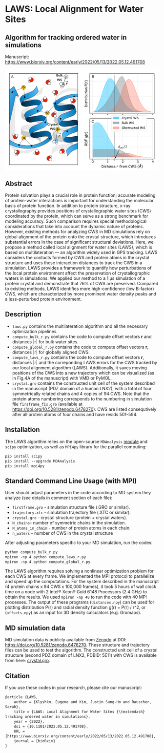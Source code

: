 # LAWS: Local Alignment for Water Sites
## Algorithm for tracking ordered water in simulations 

Manuscript: https://www.biorxiv.org/content/early/2022/05/13/2022.05.12.491708

<img align ="center" src="Fig2.png" width="600">

## Abstract

Protein solvation plays a crucial role in protein function; accurate modeling of protein-water interactions is important for understanding the molecular basis of protein function. In addition to protein structure, x-ray crystallography provides positions of crystallographic water sites (CWS) coordinated by the protein, which can serve as a strong benchmark for modeling accuracy. Such comparison requires special methodological considerations that take into account the dynamic nature of proteins. However, existing methods for analyzing CWS in MD simulations rely on global alignment of the protein onto the crystal structure, which introduces substantial errors in the case of significant structural deviations. Here, we propose a method called local alignment for water sites (LAWS), which is based on multilateration — an algorithm widely used in GPS tracking. LAWS considers the contacts formed by CWS and protein atoms in the crystal structure and uses these interaction distances to track the CWS in a simulation. LAWS provides a framework to quantify how perturbations of the local protein environment affect the preservation of crystallographic waters in simulations. We applied our method to a 1 µs simulation of a protein crystal and demonstrate that 76% of CWS are preserved. Compared to existing methods, LAWS identifies more high-confidence (low B-factor) CWS, which are characterized by more prominent water density peaks and a less-perturbed protein environment.

## Description
- `laws.py` contains the multilateration algorithm and all the necessary optimization pipelines.
- `compute_bulk_r.py` contains the code to compute offset vectors **r** and distances |r| for bulk water sites.
- `compute_global_r.py` contains the code to compute offset vectors **r**, distances |r| for globally aligned CWS.
- `compute_laws_r.py` contains the code to compute offset vectors **r**, distances |r| and the correponding LAWS errors for the CWS tracked by our local alignment algorithm (LAWS). Additionally, it saves moving positions of the CWS into a new trajectory which can be visualized (as in Fig.4A of the manuscript) with VMD or PyMOL.
- `crystal.gro` contains the constructed unit cell of the system described in the manuscript (PDZ domain of a human LNX2), with a total of four symmetrically related chains and 4 copies of 94 CWS. Note that the protein atoms numbering corresponds to the numbering in simulation file `firsframe_fix.gro` (available at https://doi.org/10.5281/zenodo.6478270). CWS are listed consequtively after all protein atoms of four chains and have resids 501-594. 


## Installation

The LAWS algorithm relies on the open-source `MDAnalysis` [module](https://www.mdanalysis.org/) and `scipy` optimization, as well as `MPI4py` library for the parallel computing: 

```
pip install scipy
pip install --upgrade MDAnalysis
pip install mpi4py
```

## Standard Command Line Usage (with MPI)

User should adjust parameters in the code according to MD system they analyze (see details in comment section of each file): 
- `firstframe.gro` - simulation structure file (.GRO or similar).
- `trajectory.xtc` - simulation trajectory file (.XTC or similar).
- `crystal.gro` - crystal structure (protein + crystal waters).
- `N_chains`- number of symmetric chains in the simulation.
- `N_atoms_in_chain` - number of protein atoms in each chain.
- `n_waters` - number of CWS in the crystal structure

After adjusting parameters specific to your MD simulation, run the codes:
```
python compute_bulk_r.py
mpirun -np 4 python compute_laws_r.py
mpirun -np 4 python compute_global_r.py
```
The LAWS algorithm requires solving a nonlinear optimization problem for each CWS at every frame. We implemented the MPI protocol to parallelize and speed up the computations. For the system described in the manuscript (4 protein chains x 94 CWS x 100,000 frames), it took 5 hours of wall clock time on a node with 2 Intel® Xeon® Gold 6148 Processors (2.4 GHz) to obtain the results. We used `mpirun -np 40` to run the code with 40 MPI processes. The output of these programs (`distances.npy`) can be used for plotting distribution P(r) and radial density function g(r) = P(r) / r^2, or (`offsets.npy`) as an input for 3D density calculators (e.g. Gromaps). 

## MD simulation data
MD simulation data is publicly available from [Zenodo](https://doi.org/10.5281/zenodo.6478270) at DOI: https://doi.org/10.5281/zenodo.6478270. These structure and trajectory files can be used to test the algorithm. The constructed unit cell of a crystal structure (second PDZ domain of LNX2, PDBID: 5E11) with CWS is available from here: [crystal.gro](https://github.com/rauscher-lab/LAWS/blob/main/crystal.gro).

## Citation
If you use these codes in your research, please cite our manuscript:
```
@article {LAWS,
	author = {Klyshko, Eugene and Kim, Justin Sung-Ho and Rauscher, Sarah},
	title = {LAWS: Local Alignment for Water Sites {\textemdash} tracking ordered water in simulations},
	year = {2022},
	doi = {10.1101/2022.05.12.491708},
	URL = {https://www.biorxiv.org/content/early/2022/05/13/2022.05.12.491708},
	journal = {bioRxiv}
}

```
